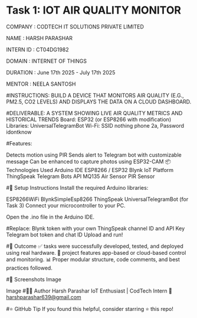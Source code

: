 # Task 1: IOT AIR QUALITY MONITOR

COMPANY : CODTECH IT SOLUTIONS PRIVATE LIMITED

NAME : HARSH PARASHAR

INTERN ID : CT04DG1982

DOMAIN : INTERNET OF THINGS

DURATION : June 17th 2025 - July 17th 2025

MENTOR : NEELA SANTOSH

#INSTRUCTIONS:
BUILD A DEVICE THAT MONITORS AIR QUALITY (E.G., PM2.5, CO2 LEVELS) AND DISPLAYS THE DATA ON A CLOUD DASHBOARD.

#DELIVERABLE: A SYSTEM SHOWING LIVE AIR QUALITY METRICS AND HISTORICAL TRENDS
Board: ESP32 (or ESP8266 with modification)
Libraries: UniversalTelegramBot
Wi-Fi: SSID nothing phone 2a, Password idontknow

#Features:

Detects motion using PIR
Sends alert to Telegram bot with customizable message
Can be enhanced to capture photos using ESP32-CAM
📦 Technologies Used Arduino IDE ESP8266 / ESP32 Blynk IoT Platform ThingSpeak Telegram Bots API MQ135 Air Sensor PIR Sensor

#📌 Setup Instructions Install the required Arduino libraries:

ESP8266WiFi BlynkSimpleEsp8266 ThingSpeak UniversalTelegramBot (for Task 3) Connect your microcontroller to your PC.

Open the .ino file in the Arduino IDE.

#Replace: Blynk token with your own ThingSpeak channel ID and API Key Telegram bot token and chat ID Upload and run!

#🏁 Outcome 
✅ tasks were successfully developed, tested, and deployed using real hardware. 
📱 project features app-based or cloud-based control and monitoring. 
📊 Proper modular structure, code comments, and best practices followed.

#📸 Screenshots Image

Image
#🧑‍💻 Author Harsh Parashar IoT Enthusiast | CodTech Intern 📧 harshparashar639@gmail.com

#⭐ GitHub Tip If you found this helpful, consider starring ⭐ this repo!
